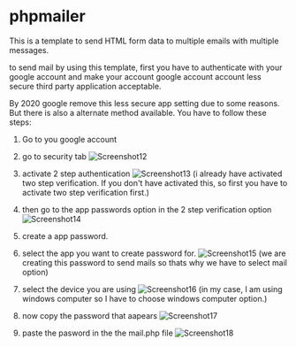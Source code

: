 # phpmailer
This is a template to send HTML form data to multiple emails with multiple messages.

 to send mail by using this template, first you have to authenticate with your google account and make your account google account account less secure third party application acceptable. 
 
 By 2020 google remove this less secure app setting due to some reasons. But there is also a alternate method available. You have to follow these steps: 
 
 1. Go to you google account 
 2. go to security tab
  ![Screenshot12](https://user-images.githubusercontent.com/108147637/233760314-4b84802d-9742-41c5-868c-51c8d17ce617.png)

 3. activate 2 step authentication 
 ![Screenshot13](https://user-images.githubusercontent.com/108147637/233760330-eec269e9-d9a7-4c87-a17d-5ad27eda8871.png)
 (i already have activated two step verification. If you don't have activated this, so first you have to activate two step verification first.) 
 4. then go to the app passwords option in the 2 step verification option 
 ![Screenshot14](https://user-images.githubusercontent.com/108147637/233760376-dd858afa-4cec-49d0-bf42-6dfea01f440e.png)
 5.  create a app password.
 6. select the app you want to create password for. 
 ![Screenshot15](https://user-images.githubusercontent.com/108147637/233760406-c633a3a4-0f6f-4b67-8a16-f02f59462a5e.png)
 (we are creating this password to send mails so thats why we have to select mail option) 
 7. select the device you are using 
 ![Screenshot16](https://user-images.githubusercontent.com/108147637/233760418-b651a468-2d7a-4526-82a3-a9a48d5bf2b7.png)
 (in my case, I am using windows computer so  I have to choose windows computer option.) 
 8. now copy the password that aapears 
![Screenshot17](https://user-images.githubusercontent.com/108147637/233760423-be2dc594-adae-4c58-8fa6-380d5ef02f1d.png)

9. paste the pasword in the the mail.php file 
![Screenshot18](https://user-images.githubusercontent.com/108147637/233760436-892e9a2a-fcde-4636-b797-2d5211bdb2c5.png)
